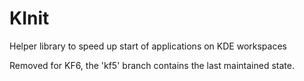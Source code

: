 # KInit

Helper library to speed up start of applications on KDE workspaces

Removed for KF6, the 'kf5' branch contains the last maintained state.
